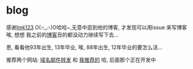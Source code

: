 # blog
感谢[lmk123](https://github.com/lmk123/blog) O(∩_∩)O哈哈~,无意中逛到他的博客, 才发现可以用issue 来写博客  
唉, 想想 我之前的[博客](http://ddl.yaha.me/ruandao/)丑的都没动力继续写下去...  

恩, 看看他93年出生, 13年毕业,  唉, 88年出生, 12年毕业的要怎么活...

推荐两个网站: [域名邮件转发](http://somanyad.com) 和 [我推荐的](http://wotuijiande.com) 哈, 后面那个正在开发中
